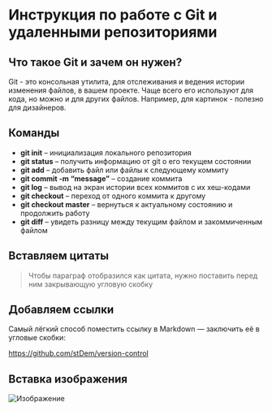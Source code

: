 # Инструкция по работе с Git и удаленными репозиториями
## Что такое Git и зачем он нужен?
Git - это консольная утилита, для отслеживания и ведения истории изменения файлов, в вашем проекте. Чаще всего его используют для кода, но можно и для других файлов. Например, для картинок - полезно для дизайнеров.
## Команды
* **git init** – инициализация локального репозитория
* **git status** – получить информацию от git о его текущем состоянии
* **git add** – добавить файл или файлы к следующему коммиту
* **git commit -m “message”** – создание коммита
* **git log** – вывод на экран истории всех коммитов с их хеш-кодами
* **git checkout** – переход от одного коммита к другому
* **git checkout master** – вернуться к актуальному состоянию и продолжить работу
* **git diff** – увидеть разницу между текущим файлом и закоммиченным файлом
## Вставляем цитаты
> Чтобы параграф отобразился как цитата, нужно поставить перед ним закрывающую угловую скобку 
## Добавляем ссылки
Самый лёгкий способ поместить ссылку в Markdown — заключить её в угловые скобки:

<https://github.com/stDem/version-control>

## Вставка изображения
![Изображение](https://upload.wikimedia.org/wikipedia/commons/thumb/4/48/Markdown-mark.svg/1920px-Markdown-mark.svg.png "Логотип Markdown")
